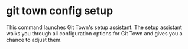 # git town config setup

This command launches Git Town's setup assistant. The setup assistant walks you
through all configuration options for Git Town and gives you a chance to adjust
them.
